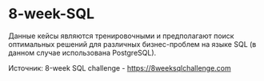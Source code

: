 # 8-week-SQL
Данные кейсы являются тренировочными и предполагают поиск оптимальных решений для различных бизнес-проблем на языке SQL (в данном случае использована PostgreSQL).  

Источник: 8-week SQL challenge - https://8weeksqlchallenge.com
